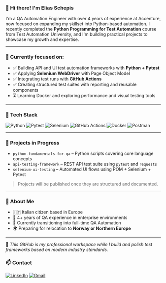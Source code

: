 ### 👋 Hi there! I'm Elias Schepis

I'm a QA Automation Engineer with over 4 years of experience at Accenture, now focused on expanding my skillset into Python-based automation. I recently completed the **Python Programming for Test Automation** course from Test Automation University, and I'm building practical projects to showcase my growth and expertise.

---

### 🧠 Currently focused on:

- ✅ Building API and UI test automation frameworks with **Python + Pytest**
- ✅ Applying **Selenium WebDriver** with Page Object Model
- ✅ Integrating test runs with **GitHub Actions**
- ✅ Creating structured test suites with reporting and reusable components
- ⏳ Learning Docker and exploring performance and visual testing tools

---

### 🧰 Tech Stack

![Python](https://img.shields.io/badge/-Python-3776AB?style=flat&logo=python&logoColor=white)
![Pytest](https://img.shields.io/badge/-Pytest-0A9EDC?style=flat&logo=pytest&logoColor=white)
![Selenium](https://img.shields.io/badge/-Selenium-43B02A?style=flat&logo=selenium&logoColor=white)
![GitHub Actions](https://img.shields.io/badge/-GitHub%20Actions-2088FF?style=flat&logo=github-actions&logoColor=white)
![Docker](https://img.shields.io/badge/-Docker-2496ED?style=flat&logo=docker&logoColor=white)
![Postman](https://img.shields.io/badge/-Postman-FF6C37?style=flat&logo=postman&logoColor=white)

---

### 📂 Projects in Progress

- `python-fundamentals-for-qa` – Python scripts covering core language concepts  
- `api-testing-framework` – REST API test suite using `pytest` and `requests`  
- `selenium-ui-testing` – Automated UI flows using POM + Selenium + Pytest

> Projects will be published once they are structured and documented.

---

### 📍 About Me

- 🇮🇹 Italian citizen based in Europe  
- 🧪 4+ years of QA experience in enterprise environments  
- 🎯 Currently transitioning into full-time QA Automation  
- 🌍 Preparing for relocation to **Norway or Northern Europe**

---

📌 *This GitHub is my professional workspace while I build and polish test frameworks based on modern industry standards.*

### 📫 Contact

[![LinkedIn](https://img.shields.io/badge/-LinkedIn-0072b1?style=flat&logo=linkedin&logoColor=white)](https://www.linkedin.com/in/eliasschepis)
[![Gmail](https://img.shields.io/badge/-Gmail-D14836?style=flat&logo=gmail&logoColor=white)](mailto:schepiselias@gmail.com)



<!--
**eliasschepis/eliasschepis** is a ✨ _special_ ✨ repository because its `README.md` (this file) appears on your GitHub profile.

Here are some ideas to get you started:

- 🔭 I’m currently working on ...
- 🌱 I’m currently learning ...
- 👯 I’m looking to collaborate on ...
- 🤔 I’m looking for help with ...
- 💬 Ask me about ...
- 📫 How to reach me: ...
- 😄 Pronouns: ...
- ⚡ Fun fact: ...
-->
